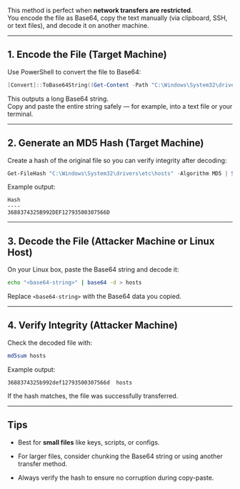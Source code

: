 
This method is perfect when **network transfers are restricted**.  
You encode the file as Base64, copy the text manually (via clipboard, SSH, or text files), and decode it on another machine.

---

## **1. Encode the File (Target Machine)**

Use PowerShell to convert the file to Base64:

```powershell
[Convert]::ToBase64String((Get-Content -Path "C:\Windows\System32\drivers\etc\hosts" -Encoding Byte))
```

This outputs a long Base64 string.  
Copy and paste the entire string safely — for example, into a text file or your terminal.

---

## **2. Generate an MD5 Hash (Target Machine)**

Create a hash of the original file so you can verify integrity after decoding:

```powershell
Get-FileHash "C:\Windows\System32\drivers\etc\hosts" -Algorithm MD5 | Select Hash
```

Example output:

```
Hash
----
3688374325B992DEF12793500307566D
```

---

## **3. Decode the File (Attacker Machine or Linux Host)**

On your Linux box, paste the Base64 string and decode it:

```bash
echo "<base64-string>" | base64 -d > hosts
```

Replace `<base64-string>` with the Base64 data you copied.

---

## **4. Verify Integrity (Attacker Machine)**

Check the decoded file with:

```bash
md5sum hosts
```

Example output:

```
3688374325b992def12793500307566d  hosts
```

If the hash matches, the file was successfully transferred.

---

## **Tips**

- Best for **small files** like keys, scripts, or configs.
    
- For larger files, consider chunking the Base64 string or using another transfer method.
    
- Always verify the hash to ensure no corruption during copy-paste.
    
